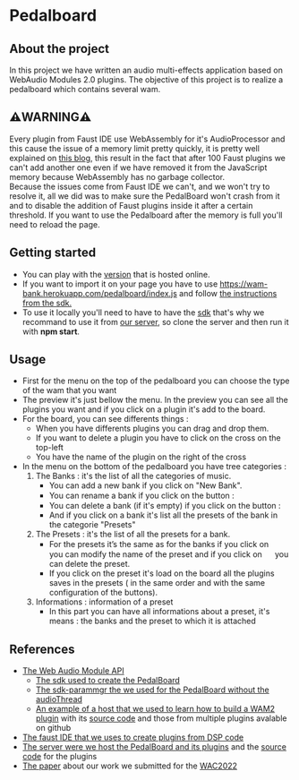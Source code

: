 # Pedalboard

**About the project**
---
In this project we have written an audio multi-effects application based on WebAudio Modules 2.0 plugins.
The objective of this project is to realize a pedalboard which contains several wam.

**⚠️WARNING⚠️**
---
Every plugin from Faust IDE use WebAssembly for it's AudioProcessor and this cause the issue of a memory limit pretty quickly, it is pretty well explained on [this blog](https://blog.stackblitz.com/posts/debugging-v8-webassembly/), this result in the fact that after 100 Faust plugins we can't add another one even if we have removed it from the JavaScript memory because WebAssembly has no garbage collector.  
Because the issues come from Faust IDE we can't, and we won't try to resolve it, all we did was to make sure the PedalBoard won't crash from it and to disable the addition of Faust plugins inside it after a certain threshold. If you want to use the Pedalboard after the memory is full you'll need to reload the page.

**Getting started**
---
  * You can play with the [version](https://wam-bank.herokuapp.com) that is hosted online.
  * If you want to import it on your page you have to use https://wam-bank.herokuapp.com/pedalboard/index.js and follow [the instructions from the sdk.](https://github.com/webaudiomodules/wam-examples#loading-a-plugin)
  * To use it locally you'll need to have to have the [sdk](https://github.com/webaudiomodules/sdk) that's why we recommand to use it from [our server](https://github.com/QuentinBeauchet/plugins_server_webaudiomodules), so clone the server and then run it with <b>npm start</b>.

**Usage**
---
  * First for the menu on the top of the pedalboard you can choose the type of the wam that you want
  * The preview it's just bellow the menu. In the preview you can see all the plugins you want and if you click on a plugin it's add to the board.
  * For the board, you can see differents things : 
      * When you have differents plugins you can drag and drop them.
      * If you want to delete a plugin you have to click on the cross on the top-left
      * You have the name of the plugin on the right of the cross
  * In the menu on the bottom of the pedalboard you have tree categories : 
      1. The Banks : 
       it's the list of all the categories of music. 
         - You can add a new bank if you click on "New Bank".
         - You can rename a bank if you click on the button : <img src="https://michael-marynowicz.github.io/TER/pedalboard/Gui/assets/editButton.svg" width="15" height="15">
         - You can delete a bank (if it's empty) if you click on the button : <img src="https://michael-marynowicz.github.io/TER/pedalboard/Gui/assets/deleteButton.svg" width="15" height="15">
         - And if you click on a bank it's list all the presets of the bank in the categorie "Presets"
      2. The Presets :
       it's the list of all the presets for a bank. 
         - For the presets it’s the same as for the banks if you click on <img src="https://michael-marynowicz.github.io/TER/pedalboard/Gui/assets/editButton.svg" width="15" height="15"> you can modify the name of the preset and if you click on 
          <img src="https://michael-marynowicz.github.io/TER/pedalboard/Gui/assets/deleteButton.svg" width="15" height="15"> you can delete the preset.
         - If you click on the preset it's load on the board all the plugins saves in the presets ( in the same order and with the same configuration of the buttons).
      3. Informations : 
       information of a preset 
         - In this part you can have all informations about a preset, it's means : the banks and the preset to which it is attached   
          
**References**
---
 * [The Web Audio Module API](https://github.com/webaudiomodules)
      * [The sdk used to create the PedalBoard](https://github.com/webaudiomodules/sdk)
      * [The sdk-parammgr the we used for the PedalBoard without the audioThread](https://github.com/webaudiomodules/sdk-parammgr)
      * [An example of a host that we used to learn how to build a WAM2 plugin](https://mainline.i3s.unice.fr/wam2/packages/_/) with its [source code](https://github.com/webaudiomodules/wam-examples) and those from multiple plugins avalable on github
 * [The faust IDE that we uses to create plugins from DSP code](https://faustide.grame.fr/)
 * [The server were we host the PedalBoard and its plugins](https://wam-bank.herokuapp.com/) and the [source code](https://github.com/QuentinBeauchet/plugins_server_webaudiomodules) for the plugins
 * [The paper](https://zenodo.org/record/6769098) about our work we submitted for the [WAC2022](https://wac2022.i3s.univ-cotedazur.fr/)
